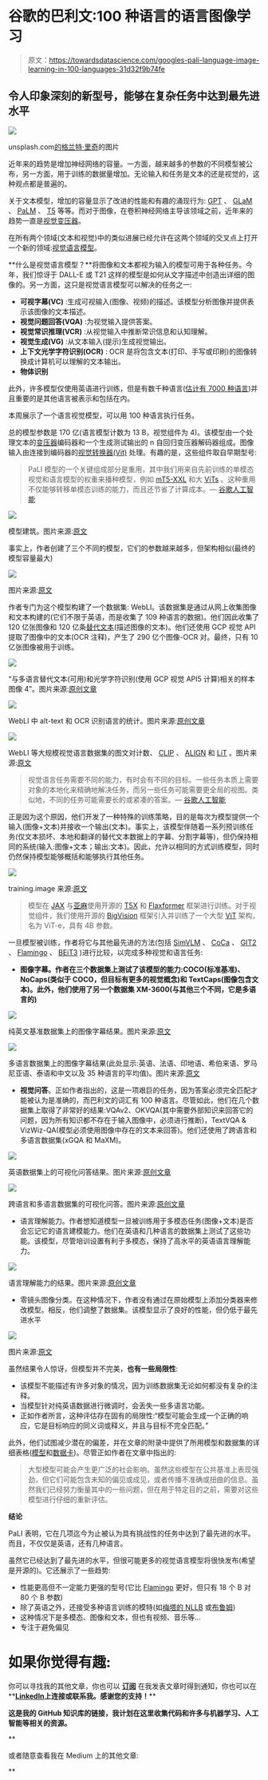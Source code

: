 # 谷歌的巴利文:100 种语言的语言图像学习

> 原文：<https://towardsdatascience.com/googles-pali-language-image-learning-in-100-languages-31d32f9b74fe>

## 令人印象深刻的新型号，能够在复杂任务中达到最先进水平

![](img/ebb7a51d4afc2413e1fe45d9eb6d1f91.png)

unsplash.com[的](https://unsplash.com/)[格兰特·里奇](https://unsplash.com/@grantritchie)的图片

近年来的趋势是增加神经网络的容量。一方面，越来越多的参数的不同模型被公布，另一方面，用于训练的数据量增加。无论输入和任务是文本的还是视觉的，这种观点都是普遍的。

关于文本模型，增加的容量显示了改进的性能和有趣的涌现行为: [GPT](https://arxiv.org/abs/2005.14165) 、 [GLaM](https://ai.googleblog.com/2021/12/more-efficient-in-context-learning-with.html) 、 [PaLM](https://ai.googleblog.com/2022/04/pathways-language-model-palm-scaling-to.html) 、 [T5](https://ai.googleblog.com/2020/02/exploring-transfer-learning-with-t5.html) 等等。而对于图像，在卷积神经网络主导该领域之前，近年来的趋势一直是[视觉变压器](https://arxiv.org/abs/2010.11929)。

在所有两个领域(文本和视觉)中的类似进展已经允许在这两个领域的交叉点上打开一个新的领域:[视觉语言模型](https://lilianweng.github.io/posts/2022-06-09-vlm)。

**什么是视觉语言模型？**将图像和文本都视为输入的模型可用于各种任务。今年，我们惊讶于 DALL-E 或 T21 这样的模型是如何从文字描述中创造出详细的图像的。另一方面，这只是视觉语言模型可以解决的任务之一:

*   **可视字幕(VC)** :生成可视输入(图像、视频)的描述。该模型分析图像并提供表示该图像的文本描述。
*   **视觉问题回答(VQA)** :为视觉输入提供答案。
*   **视觉常识推理(VCR)** :从视觉输入中推断常识信息和认知理解。
*   **视觉生成(VG)** :从文本输入(提示)生成视觉输出。
*   **上下文光学字符识别(OCR)** : OCR 是将包含文本(打印、手写或印刷)的图像转换成计算机可以理解的文本输出。
*   **物体识别**

此外，许多模型仅使用英语进行训练，但是有数千种语言([估计有 7000 种语言](https://en.wikipedia.org/wiki/Language))并且重要的是其他语言被表示和包括在内。

本周展示了一个语言视觉模型，可以用 100 种语言执行任务。

总的模型参数是 170 亿(语言模型计数为 13 B，视觉组件为 4)。该模型由一个处理文本的[变压器](https://proceedings.neurips.cc/paper/2017/file/3f5ee243547dee91fbd053c1c4a845aa-Paper.pdf)编码器和一个生成测试输出的 n 自回归变压器解码器组成。图像输入由连接到编码器的[视觉转换器(Vit)](https://arxiv.org/abs/2010.11929) 处理。有趣的是，这些组件取自早期型号:

> PaLI 模型的一个关键组成部分是重用，其中我们用来自先前训练的单模态视觉和语言模型的权重来播种模型，例如 [mT5-XXL](https://arxiv.org/abs/2010.11934) 和大 [ViTs](https://ai.googleblog.com/2020/12/transformers-for-image-recognition-at.html) 。这种重用不仅能够转移单模态训练的能力，而且还节省了计算成本。— [谷歌人工智能](https://ai.googleblog.com/2022/09/pali-scaling-language-image-learning-in.html)

![](img/bda70894fa9d02a22d1ce76812e2d5ab.png)

模型建筑。图片来源:[原文](https://arxiv.org/pdf/2209.06794.pdf)

事实上，作者创建了三个不同的模型，它们的参数越来越多，但架构相似(最终的模型容量最大)

![](img/39a66f9e61c48d4b4e8aeb056a0e7138.png)

图片来源:[原文](https://arxiv.org/pdf/2209.06794.pdf)

作者专门为这个模型构建了一个数据集: WebLI。该数据集是通过从网上收集图像和文本构建的(它们不限于英语，而是收集了 109 种语言的数据)。他们因此收集了 120 亿张图像和 120 亿条[替代文本](https://en.wikipedia.org/wiki/Alt_attribute)(描述图像的文本)。他们还使用 GCP 视觉 API 提取了图像中的文本(OCR 注释)，产生了 290 亿个图像-OCR 对。最终，只有 10 亿张图像被用于训练。

![](img/d278c74192078b0806d30fe7dc037ee7.png)

“与多语言替代文本(可用)和光学字符识别(使用 GCP 视觉 API5 计算)相关的样本图像 4”。图片来源:[原创文章](https://arxiv.org/pdf/2209.06794.pdf)

![](img/bee0090aaf7a551061adbd12d3947d0f.png)

WebLI 中 alt-text 和 OCR 识别语言的统计。图片来源:[原创文章](https://arxiv.org/pdf/2209.06794.pdf)

![](img/395d635add7de249cb70bdb9f594ec0e.png)

WebLI 等大规模视觉语言数据集的图文对计数、 [CLIP](https://openai.com/blog/clip/) 、 [ALIGN](https://arxiv.org/abs/2102.05918) 和 [LiT](https://arxiv.org/abs/2111.07991) 。图片来源:[原文](https://arxiv.org/pdf/2209.06794.pdf)

> 视觉语言任务需要不同的能力，有时会有不同的目标。一些任务本质上需要对象的本地化来精确地解决任务，而另一些任务可能需要更全局的视图。类似地，不同的任务可能需要长的或紧凑的答案。— [谷歌人工智能](https://ai.googleblog.com/2022/09/pali-scaling-language-image-learning-in.html)

正是因为这个原因，他们开发了一种特殊的训练策略，目的是每次为模型提供一个输入(图像+文本)并接收一个输出(文本)。事实上，该模型伴随着一系列预训练任务(仅文本损坏、本地和翻译的替代文本数据上的字幕、分割字幕等)，但仍保持相同的系统(输入:图像+文本；输出:文本)。因此，允许以相同的方式训练模型，同时仍然保持模型能够概括和能够执行其他任务。

![](img/8120b1b75df8da327dd34288eb8953da.png)

training.image 来源:[原文](https://arxiv.org/pdf/2209.06794.pdf)

> 模型在 [JAX](https://github.com/google/jax) 与[亚麻](https://github.com/google/flax)使用开源的 [T5X](https://github.com/google-research/t5x) 和 [Flaxformer](https://github.com/google/flaxformer) 框架进行训练。对于视觉组件，我们使用开源的 [BigVision](https://github.com/google-research/big_vision) 框架引入并训练了一个大型 [ViT](https://arxiv.org/abs/2010.11929) 架构，名为 ViT-e，具有 4B 参数。

一旦模型被训练，作者将它与其他最先进的方法(包括 [SimVLM](https://arxiv.org/abs/2108.10904) 、 [CoCa](https://arxiv.org/abs/2205.01917) 、 [GIT2](https://arxiv.org/pdf/2205.14100.pdf) 、 [Flamingo](https://www.deepmind.com/blog/tackling-multiple-tasks-with-a-single-visual-language-model) 、 [BEiT3](https://arxiv.org/abs/2208.10442) )进行比较，以完成多种视觉和语言任务:

*   **图像字幕。作者在三个数据集上测试了该模型的能力:COCO(标准基准)、NoCaps(类似于 COCO，但目标有更多的视觉概念)和 TextCaps(图像包含文本)。此外，他们使用了另一个数据集 XM-3600(与其他三个不同，它是多语言的)**

![](img/36862a6497b3a4048f2c9c56de274d89.png)

纯英文基准数据集上的图像字幕结果。图片来源:[原文](https://arxiv.org/pdf/2209.06794.pdf)

![](img/c0aee62cefe81ad8c498db31ff575bb3.png)

多语言数据集上的图像字幕结果(此处显示:英语、法语、印地语、希伯来语、罗马尼亚语、泰语和中文以及 35 种语言的平均值)。图片来源:[原文](https://arxiv.org/pdf/2209.06794.pdf)

*   **视觉问答**。正如作者指出的，这是一项艰巨的任务，因为答案必须完全匹配才能被认为是准确的，而巴利文的词汇有 100 种语言。尽管如此，他们在几个数据集上取得了非常好的结果:VQAv2、OKVQA(其中需要外部知识来回答它的问题，因为所有知识都不存在于输入图像中，必须进行推断)，TextVQA & VizWiz-QA(模型必须使用图像中存在的文本来回答)。他们还使用了跨语言和多语言数据集(xGQA 和 MaXM)。

![](img/5aec45fc0f85286683fd83cbc39d16d8.png)

英语数据集上的可视化问答结果。图片来源:[原创文章](https://arxiv.org/pdf/2209.06794.pdf)

![](img/b5a5900bfc1ef12e74bea8f2bb07e5ff.png)

跨语言和多语言数据集的可视化问答。图片来源:[原创文章](https://arxiv.org/pdf/2209.06794.pdf)

*   语言理解能力。作者想知道模型一旦被训练用于多模态任务(图像+文本)是否会忘记它的语言建模能力。他们在英语和几种语言的数据集上测试了这些功能。该模型，尽管培训设置有利于多模态，保持了高水平的英语语言理解能力。

![](img/62120745aaef9b5ea48f6fd6a74788c6.png)

语言理解能力的结果。图片来源:[原创文章](https://arxiv.org/pdf/2209.06794.pdf)

*   零镜头图像分类。在这种情况下，作者没有通过在原始模型上添加分类器来修改模型。相反，他们调整了数据集。该模型显示了良好的性能，但仍低于最先进水平

![](img/4492c2d9185a02312cca86c377e552b6.png)

图片来源:[原文](https://arxiv.org/pdf/2209.06794.pdf)

虽然结果令人惊讶，但模型并不完美，**也有一些局限性**:

*   该模型不能描述有许多对象的情况，因为训练数据集无论如何都没有复杂的注释。
*   当模型针对纯英语数据进行微调时，会丢失一些多语言功能。
*   正如作者所言，这种评估存在固有的局限性:“模型可能会生成一个正确的响应，它是目标响应的同义词或释义，并且与目标不完全匹配。”

此外，他们试图减少潜在的偏差，并在文章的附录中提供了所用模型和数据集的详细表格([模型](https://modelcards.withgoogle.com/about)和[数据卡](https://arxiv.org/abs/2204.01075))。尽管正如作者在文章中指出的:

> 大型模型可能会产生更广泛的社会影响。虽然这些模型在公共基准上表现强劲，但它们可能包含未知的偏见或成见，或者传播不准确或扭曲的信息。虽然我们已经努力衡量其中的一些问题，但在用于特定目的之前，需要对这些模型进行仔细的重新评估。

**结论**

PaLI 表明，它在几项迄今为止被认为具有挑战性的任务中达到了最先进的水平。而且，不仅仅是英语，还有几种语言。

虽然它已经达到了最先进的水平，但很可能更多的视觉语言模型将很快发布(希望是开源的)。它还展示了一些趋势:

*   性能更高但不一定能力更强的型号(它比 [Flamingo](https://www.deepmind.com/blog/tackling-multiple-tasks-with-a-single-visual-language-model) 更好，但只有 18 个 B 对 80 个 B 参数)
*   除了英语之外，还接受多种语言训练的模特(如[梅塔的 NLLB](https://pub.towardsai.net/no-language-left-behind-579afea29e52) 或[布鲁姆](https://pub.towardsai.net/a-new-bloom-in-ai-why-the-bloom-model-can-be-a-gamechanger-380a15b1fba7))
*   这种情况下是多模态、图像和文本，但也有视频、音乐等…
*   专注于避免偏见

# 如果你觉得有趣:

你可以寻找我的其他文章，你也可以 [**订阅**](https://salvatore-raieli.medium.com/subscribe) 在我发表文章时得到通知，你也可以在**[**LinkedIn**](https://www.linkedin.com/in/salvatore-raieli/)**上连接或联系我。感谢您的支持！****

**这是我的 GitHub 知识库的链接，我计划在这里收集代码和许多与机器学习、人工智能等相关的资源。**

**[](https://github.com/SalvatoreRa/tutorial)  

或者随意查看我在 Medium 上的其他文章:

[](/a-critical-analysis-of-your-dataset-2b388e7ca01e)  [](/machine-learning-to-tackle-climate-change-7911e004c3a2)  [](/speaking-the-language-of-life-how-alphafold2-and-co-are-changing-biology-97cff7496221)  [](/how-science-contribution-has-become-a-toxic-environment-6beb382cebcd) **